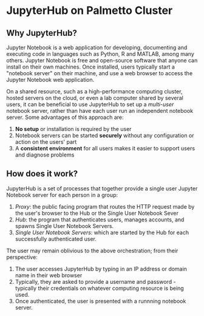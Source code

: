 # JupyterHub on Palmetto Cluster

## Why JupyterHub?

Jupyter Notebook is a web application for
developing, documenting and executing code
in languages such as Python, R and MATLAB, among many others.
Jupyter Notebook is free and open-source software that anyone can
install on their own machines.
Once installed, users typically start a "notebook server" on their machine,
and use a web browser to access the Jupyter Notebook web application.

On a shared resource,
such as a high-performance computing cluster,
hosted servers on the cloud,
or even a lab computer shared by several users,
it can be beneficial to use JupyterHub to set up
a *multi-user* notebook server,
rather than have each user run an independent notebook server.
Some advantages of this approach are:

1. **No setup** or installation is required by the user
2. Notebook servers can be started **securely**
without any configuration or action on the users' part
3. A **consistent environment** for all users makes
it easier to support users and diagnose problems

## How does it work?

JupyterHub is a set of processes that together provide a
single user Jupyter Notebook server for each person in a group:

1. *Proxy*: the public facing program that routes the HTTP request made by
the user's browser to the Hub or the Single User Notebook Sever
2. *Hub*: the program that authenticates users, manages accounts,
and spawns Single User Notebook Servers.
3. *Single User Notebook Servers*: which are started by the Hub
for each successfully authenticated user.

The user may remain oblivious to the above orchestration;
from their perspective:

1. The user accesses JupyterHub by typing in an IP address or domain name in their web browser
2. Typically, they are asked to provide a username and password - 
typically their credentials on whatever computing resource is being used.
3. Once authenticated, the user is presented with a runnning notebook server.

